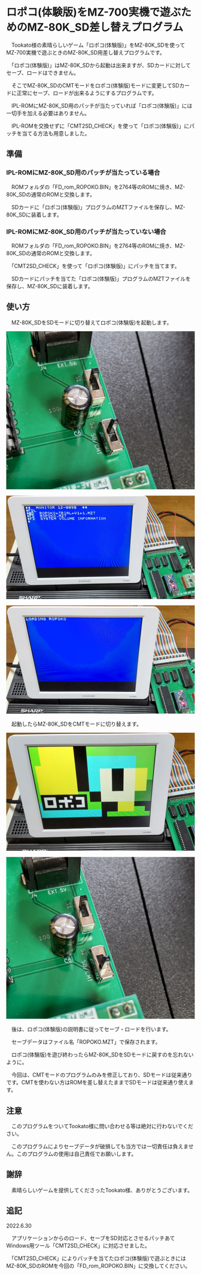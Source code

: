 # ロポコ(体験版)をMZ-700実機で遊ぶためのMZ-80K_SD差し替えプログラム

　Tookato様の素晴らしいゲーム「ロポコ(体験版)」をMZ-80K_SDを使ってMZ-700実機で遊ぶときのMZ-80K_SD用差し替えプログラムです。

　「ロポコ(体験版)」はMZ-80K_SDから起動は出来ますが、SDカードに対してセーブ、ロードはできません。

　そこでMZ-80K_SDのCMTモードをロポコ(体験版)モードに変更してSDカードに正常にセーブ、ロードが出来るようにするプログラムです。

　IPL-ROMにMZ-80K_SD用のパッチが当たっていれば「ロポコ(体験版)」には一切手を加える必要はありません。

　IPL-ROMを交換せずに「CMT2SD_CHECK」を使って「ロポコ(体験版)」にパッチを当てる方法も用意しました。

## 準備

### IPL-ROMにMZ-80K_SD用のパッチが当たっている場合
　ROMフォルダの「FD_rom_ROPOKO.BIN」を2764等のROMに焼き、MZ-80K_SDの通常のROMと交換します。

　SDカードに「ロポコ(体験版)」プログラムのMZTファイルを保存し、MZ-80K_SDに装着します。

### IPL-ROMにMZ-80K_SD用のパッチが当たっていない場合
　ROMフォルダの「FD_rom_ROPOKO.BIN」を2764等のROMに焼き、MZ-80K_SDの通常のROMと交換します。

　「CMT2SD_CHECK」を使って「ロポコ(体験版)」にパッチを当てます。

　SDカードにパッチを当てた「ロポコ(体験版)」プログラムのMZTファイルを保存し、MZ-80K_SDに装着します。

## 使い方
　MZ-80K_SDをSDモードに切り替えてロポコ(体験版)を起動します。

![SDモード](https://github.com/yanataka60/MZ-80K_SD_ROPOKO/blob/main/JPEG/SD%E3%83%A2%E3%83%BC%E3%83%89.JPG)

![ファイル選択](https://github.com/yanataka60/MZ-80K_SD_ROPOKO/blob/main/JPEG/%E3%83%AD%E3%83%9D%E3%82%B3(%E4%BD%93%E9%A8%93%E7%89%88)%E3%82%92%E9%81%B8%E6%8A%9E.JPG)

![LOADING](https://github.com/yanataka60/MZ-80K_SD_ROPOKO/blob/main/JPEG/LOADING.JPG)

　起動したらMZ-80K_SDをCMTモードに切り替えます。

![起動](https://github.com/yanataka60/MZ-80K_SD_ROPOKO/blob/main/JPEG/%E3%83%AD%E3%83%9D%E3%82%B3(%E4%BD%93%E9%A8%93%E7%89%88)%E8%B5%B7%E5%8B%95.JPG)

![CMTモード](https://github.com/yanataka60/MZ-80K_SD_ROPOKO/blob/main/JPEG/%E3%83%AD%E3%83%9D%E3%82%B3%E3%83%A2%E3%83%BC%E3%83%89(CMT%E3%83%A2%E3%83%BC%E3%83%89).JPG)

　後は、ロポコ(体験版)の説明書に従ってセーブ・ロードを行います。

　セーブデータはファイル名「ROPOKO.MZT」で保存されます。

　ロポコ(体験版)を遊び終わったらMZ-80K_SDをSDモードに戻すのを忘れないように。

　今回は、CMTモードのプログラムのみを修正しており、SDモードは従来通りです。CMTを使わない方はROMを差し替えたままでSDモードは従来通り使えます。

## 注意
　このプログラムをついてTookato様に問い合わせる等は絶対に行わないでください。

　このプログラムによりセーブデータが破損しても当方では一切責任は負えません。このプログラムの使用は自己責任でお願いします。

## 謝辞
　素晴らしいゲームを提供してくださったTookato様、ありがとうございます。

## 追記
2022.6.30

　アプリケーションからのロード、セーブをSD対応とさせるパッチあてWindows用ツール「CMT2SD_CHECK」に対応させました。

　「CMT2SD_CHECK」によりパッチを当てたロポコ(体験版)で遊ぶときにはMZ-80K_SDのROMを今回の「FD_rom_ROPOKO.BIN」に交換してください。